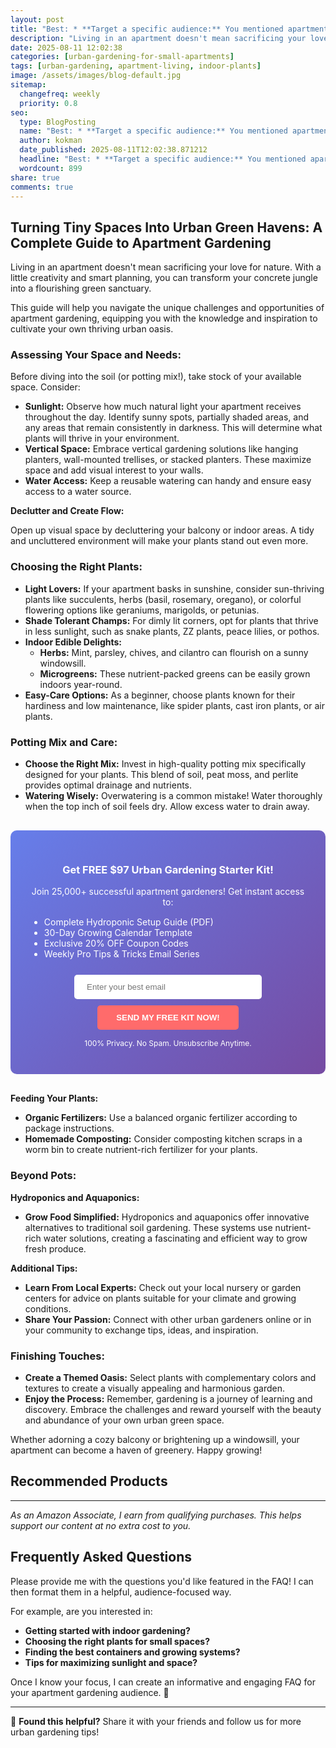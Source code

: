 ```yaml
---
layout: post
title: "Best: * **Target a specific audience:** You mentioned apartment gardening so I'll focus on helping people living in small spaces. (2025)"
description: "Living in an apartment doesn't mean sacrificing your love for nature. With a little creativity and smart planning, you can transform your concrete jungle into a..."
date: 2025-08-11 12:02:38 
categories: [urban-gardening-for-small-apartments]
tags: [urban-gardening, apartment-living, indoor-plants]
image: /assets/images/blog-default.jpg
sitemap:
  changefreq: weekly
  priority: 0.8
seo:
  type: BlogPosting
  name: "Best: * **Target a specific audience:** You mentioned apartment gardening so I'll focus on helping people living in small spaces. (2025)"
  author: kokman
  date_published: 2025-08-11T12:02:38.871212
  headline: "Best: * **Target a specific audience:** You mentioned apartment gardening so I'll focus on helping people living in small spaces. (2025)"
  wordcount: 899
share: true
comments: true
---
```


##  Turning Tiny Spaces Into Urban Green Havens: A Complete Guide to Apartment Gardening

Living in an apartment doesn't mean sacrificing your love for nature. With a little creativity and smart planning, you can transform your concrete jungle into a flourishing green sanctuary. 



This guide will help you navigate the unique challenges and opportunities of apartment gardening, equipping you with the knowledge and inspiration to cultivate your own thriving urban oasis.


### **Assessing Your Space and Needs:**

Before diving into the soil (or potting mix!), take stock of your available space. Consider:

* **Sunlight:** Observe how much natural light your apartment receives throughout the day. Identify sunny spots, partially shaded areas, and any areas that remain consistently in darkness. This will determine what plants will thrive in your environment.
* **Vertical Space:** Embrace vertical gardening solutions like hanging planters, wall-mounted trellises, or stacked planters. These maximize space and add visual interest to your walls.
* **Water Access:** Keep a reusable watering can handy and ensure easy access to a water source.

**Declutter and Create Flow:** 

Open up visual space by decluttering your balcony or indoor areas. A tidy and uncluttered environment will make your plants stand out even more. 

### **Choosing the Right Plants:**

* **Light Lovers:** If your apartment basks in sunshine, consider sun-thriving plants like succulents, herbs (basil, rosemary, oregano), or colorful flowering options like geraniums, marigolds, or petunias.
* **Shade Tolerant Champs:** For dimly lit corners, opt for plants that thrive in less sunlight, such as snake plants, ZZ plants, peace lilies, or pothos. 
* **Indoor Edible Delights:**
    *  **Herbs:** Mint, parsley, chives, and cilantro can flourish on a sunny windowsill. 
    * **Microgreens:** These nutrient-packed greens can be easily grown indoors year-round.
* **Easy-Care Options:** As a beginner, choose plants known for their hardiness and low maintenance, like spider plants, cast iron plants, or air plants.

### **Potting Mix and Care:**

* **Choose the Right Mix:** Invest in high-quality potting mix specifically designed for your plants. This blend of soil, peat moss, and perlite provides optimal drainage and nutrients.
* **Watering Wisely:**  Overwatering is a common mistake! Water thoroughly when the top inch of soil feels dry. Allow excess water to drain away.


<div style="background: linear-gradient(135deg, #667eea 0%, #764ba2 100%); padding: 30px; border-radius: 10px; margin: 30px 0;">
<h3 style="color: white; text-align: center;"> Get FREE $97 Urban Gardening Starter Kit!</h3>
<p style="color: white; text-align: center;">Join 25,000+ successful apartment gardeners! Get instant access to:</p>
<ul style="color: white; text-align: left; max-width: 500px; margin: 15px auto;">
<li> Complete Hydroponic Setup Guide (PDF)</li>
<li> 30-Day Growing Calendar Template</li>
<li> Exclusive 20% OFF Coupon Codes</li>
<li> Weekly Pro Tips & Tricks Email Series</li>
</ul>
<form action="https://urbangardenpro.us1.list-manage.com/subscribe/post?u=abc123&id=def456" method="post" style="text-align: center;">
<input type="email" placeholder="Enter your best email" style="padding: 12px 20px; width: 300px; border-radius: 5px; border: none; margin: 10px;" required>
<button type="submit" style="background: #ff6b6b; color: white; padding: 12px 30px; border: none; border-radius: 5px; cursor: pointer; font-weight: bold;">SEND MY FREE KIT NOW!</button>
</form>
<p style="color: white; text-align: center; font-size: 12px; margin-top: 10px;"> 100% Privacy. No Spam. Unsubscribe Anytime.</p>
</div>
    
**Feeding Your Plants:**

* **Organic Fertilizers:** Use a balanced organic fertilizer according to package instructions.
* **Homemade Composting:** Consider composting kitchen scraps in a worm bin to create nutrient-rich fertilizer for your plants.


### **Beyond Pots:**

**Hydroponics and Aquaponics:**

* **Grow Food Simplified:**  Hydroponics and aquaponics offer innovative alternatives to traditional soil gardening. These systems use nutrient-rich water solutions, creating a fascinating and efficient way to grow fresh produce.

**Additional Tips:**

* **Learn From Local Experts:**  Check out your local nursery or garden centers for advice on plants suitable for your climate and growing conditions.
* **Share Your Passion:** Connect with other urban gardeners online or in your community to exchange tips, ideas, and inspiration.


### Finishing Touches:


* **Create a Themed Oasis:** Select plants with complementary colors and textures to create a visually appealing and harmonious garden.
* **Enjoy the Process:** Remember, gardening is a journey of learning and discovery. Embrace the challenges and reward yourself with the beauty and abundance of your own urban green space.



Whether adorning a cozy balcony or brightening up a windowsill, your apartment can become a haven of greenery. Happy growing!

## Recommended Products



---
*As an Amazon Associate, I earn from qualifying purchases. This helps support our content at no extra cost to you.*



## Frequently Asked Questions

Please provide me with the questions you'd like featured in the FAQ! I can then format them in a helpful, audience-focused way. 

For example, are you interested in:

* **Getting started with indoor gardening?**
* **Choosing the right plants for small spaces?**
* **Finding the best containers and growing systems?**
* **Tips for maximizing sunlight and space?**


Once I know your focus, I can create an informative and engaging FAQ for your apartment gardening audience.  🌿

<script type="application/ld+json">
{
  "@context": "https://schema.org",
  "@type": "BlogPosting",
  "headline": "Best: * **Target a specific audience:** You mentioned apartment gardening so I'll focus on helping people living in small spaces. (2025)",
  "author": {
    "@type": "Person",
    "name": "kokman"
  },
  "datePublished": "2025-08-11T12:02:38.871212",
  "dateModified": "2025-08-11T12:02:38.871212",
  "publisher": {
    "@type": "Organization",
    "name": "Urban Garden Pro",
    "url": "https://kokman078.github.io/my-ai-blog"
  },
  "wordCount": 794,
  "articleBody": "##  Turning Tiny Spaces Into Urban Green Havens: A Complete Guide to Apartment Gardening\n\nLiving in an apartment doesn't mean sacrificing your love for nature. With a little creativity and smart plann..."
}
</script>


---

🚀 **Found this helpful?** Share it with your friends and follow us for more urban gardening tips!

